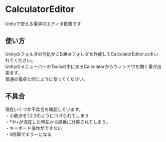 # CalculatorEditor
Unityで使える電卓のエディタ拡張です  

## 使い方  
Unityのフォルダの何処かにEditorフォルダを作成してCalculatorEditor.csをいれてください。  
UnityのメニューバーのToolsの中にあるCalculatorからウィンドウを開く事が出来ます。  
普通の電卓と同じように使ってください。  

## 不具合
現在いくつか不具合を確認しています。  
・小数点を1.2.3のようにつけられてしまう  
・*や+が混在した時左から順番に計算されてしまう。  
・キーボード操作ができない  
・0除算でエラーになる
